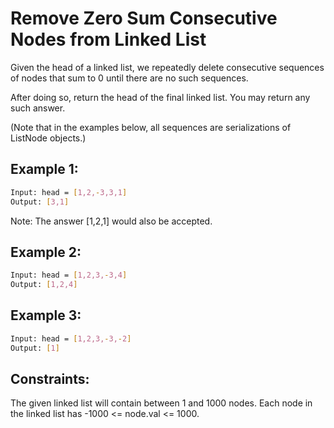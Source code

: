 # Remove Zero Sum Consecutive Nodes from Linked List

Given the head of a linked list, we repeatedly delete consecutive sequences of nodes that sum to 0 until there are no such sequences.

After doing so, return the head of the final linked list.  You may return any such answer.

(Note that in the examples below, all sequences are serializations of ListNode objects.)

## Example 1:

```bash
Input: head = [1,2,-3,3,1]
Output: [3,1]
```

Note: The answer [1,2,1] would also be accepted.

## Example 2:

```bash
Input: head = [1,2,3,-3,4]
Output: [1,2,4]
```

## Example 3:

```bash
Input: head = [1,2,3,-3,-2]
Output: [1]
```

## Constraints:

The given linked list will contain between 1 and 1000 nodes.
Each node in the linked list has -1000 <= node.val <= 1000.